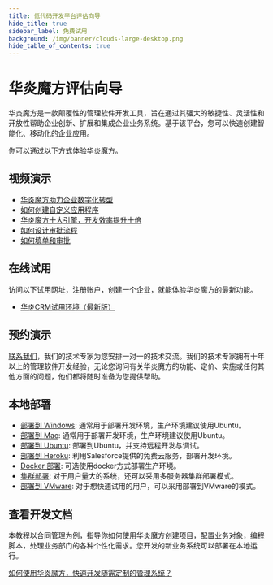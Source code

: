 ```yaml
---
title: 低代码开发平台评估向导
hide_title: true
sidebar_label: 免费试用
background: /img/banner/clouds-large-desktop.png
hide_table_of_contents: true
---
```


# 华炎魔方评估向导

华炎魔方是一款颠覆性的管理软件开发工具，旨在通过其强大的敏捷性、灵活性和开放性帮助企业创新、扩展和集成企业业务系统。基于该平台，您可以快速创建智能化、移动化的企业应用。

你可以通过以下方式体验华炎魔方。

## 视频演示

- [华炎魔方助力企业数字化转型](/videos/steedos-digital-transformation/)
- [如何创建自定义应用程序](/videos/lesson-object/)
- [华炎魔方十大引擎，开发效率提升十倍](/videos/steedos-platform-features/)
- [如何设计审批流程](/videos/lesson-object/)
- [如何填单和审批](/videos/workflow/user-contracts/)

## 在线试用

访问以下试用网址，注册账户，创建一个企业，就能体验华炎魔方的最新功能。

- [华炎CRM试用环境（最新版）](https://salesforce.trial.steedos.com:8443/)

## 预约演示

[联系我们](/form/trial/)，我们的技术专家为您安排一对一的技术交流。我们的技术专家拥有十年以上的管理软件开发经验，无论您询问有关华炎魔方的功能、定价、实施或任何其他方面的问题，他们都将随时准备为您提供帮助。

## 本地部署

- [部署到 Windows](/help/deploy/deploy_windows.md): 通常用于部署开发环境，生产环境建议使用Ubuntu。
- [部署到 Mac](/help/deploy/deploy_mac.md): 通常用于部署开发环境，生产环境建议使用Ubuntu。
- [部署到 Ubuntu](/help/deploy/deploy_ubuntu.md): 部署到Ubuntu，并支持远程开发与调试。
- [部署到 Heroku](/help/deploy/deploy_heroku.md): 利用Salesforce提供的免费云服务，部署开发环境。
- [Docker 部署](/help/deploy/deploy_docker.md): 可选使用docker方式部署生产环境。
- [集群部署](/help/deploy/deploy_cluster.md): 对于用户量大的系统，还可以采用多服务器集群部署模式。
- [部署到 VMware](/help/deploy/deploy_vmware.md): 对于想快速试用的用户，可以采用部署到VMware的模式。

## 查看开发文档

本教程以合同管理为例，指导你如何使用华炎魔方创建项目，配置业务对象，编程脚本，处理业务部门的各种个性化需求。您开发的新业务系统可以部署在本地运行。

[如何使用华炎魔方，快速开发随需定制的管理系统？](/developer/)
